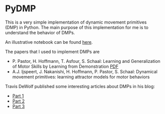 PyDMP
=====

This is a very simple implementation of dynamic movement primitives (DMP) in
Python. The main purpose of this implementation for me is to understand the
behavior of DMPs.

An illustrative notebook can be found
[here](http://nbviewer.ipython.org/github/AlexanderFabisch/PyDMP/blob/master/DMP.ipynb).

The papers that I used to implement DMPs are

* P. Pastor, H. Hoffmann, T. Asfour, S. Schaal: Learning and Generalization of
  Motor Skills by Learning from Demonstration
  [PDF](http://www-clmc.usc.edu/publications/P/pastor-ICRA2009.pdf)
* A.J. Ijspeert, J. Nakanishi, H. Hoffmann, P. Pastor, S. Schaal:
  Dynamical movement primitives: learning attractor models for motor behaviors

Travis DeWolf published some interesting articles about DMPs in his blog:

* [Part 1](https://studywolf.wordpress.com/2013/11/16/dynamic-movement-primitives-part-1-the-basics/)
* [Part 2](https://studywolf.wordpress.com/2013/12/05/dynamic-movement-primitives-part-2-controlling-a-system-and-comparison-with-direct-trajectory-control/)
* [Part 3](https://studywolf.wordpress.com/2014/03/07/dynamic-movement-primitives-part-3-rhythmic-movements/)
